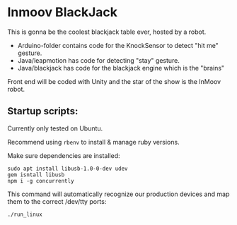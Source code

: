 # Inmoov BlackJack

This is gonna be the coolest blackjack table ever, hosted by a robot.

- Arduino-folder contains code for the KnockSensor to detect "hit me" gesture.
- Java/leapmotion has code for detecting "stay" gesture.
- Java/blackjack has code for the blackjack engine which is the "brains"

Front end will be coded with Unity and the star of the show is the InMoov robot.

## Startup scripts:

Currently only tested on Ubuntu.

Recommend using ```rbenv``` to install & manage ruby versions.

Make sure dependencies are installed:

```
sudo apt install libusb-1.0-0-dev udev
gem isntall libusb
npm i -g concurrently
```

This command will automatically recognize our production devices and map them to the correct /dev/tty ports:

```
./run_linux
```
